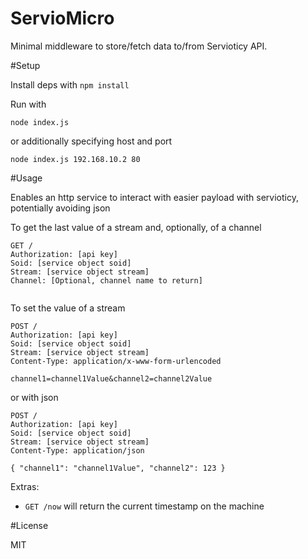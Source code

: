 ServioMicro
===

Minimal middleware to store/fetch data to/from Servioticy API.


#Setup

Install deps with `npm install`

Run with

`node index.js`

or additionally specifying host and port

`node index.js 192.168.10.2 80`

#Usage

Enables an http service to interact with easier payload with servioticy, potentially avoiding json

To get the last value of a stream and, optionally, of a channel

```
GET /
Authorization: [api key]
Soid: [service object soid]
Stream: [service object stream]
Channel: [Optional, channel name to return]


```

To set the value of a stream


```
POST /
Authorization: [api key]
Soid: [service object soid]
Stream: [service object stream]
Content-Type: application/x-www-form-urlencoded

channel1=channel1Value&channel2=channel2Value
```

or with json

```
POST /
Authorization: [api key]
Soid: [service object soid]
Stream: [service object stream]
Content-Type: application/json

{ "channel1": "channel1Value", "channel2": 123 }
```

Extras: 

- `GET /now` will return the current timestamp on the machine

#License

MIT
